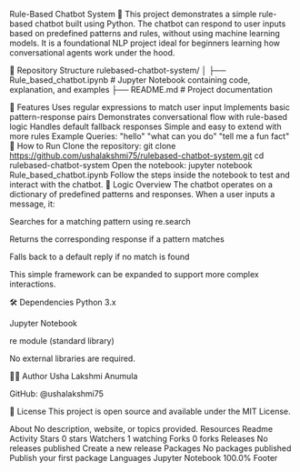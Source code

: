 Rule-Based Chatbot System 🤖
This project demonstrates a simple rule-based chatbot built using Python. The chatbot can respond to user inputs based on predefined patterns and rules, without using machine learning models. It is a foundational NLP project ideal for beginners learning how conversational agents work under the hood.

📁 Repository Structure
rulebased-chatbot-system/ │ ├── Rule_based_chatbot.ipynb # Jupyter Notebook containing code, explanation, and examples ├── README.md # Project documentation

📌 Features
Uses regular expressions to match user input
Implements basic pattern-response pairs
Demonstrates conversational flow with rule-based logic
Handles default fallback responses
Simple and easy to extend with more rules
Example Queries:
"hello"
"what can you do"
"tell me a fun fact"
🚀 How to Run
Clone the repository:
git clone https://github.com/ushalakshmi75/rulebased-chatbot-system.git
cd rulebased-chatbot-system
Open the notebook: jupyter notebook Rule_based_chatbot.ipynb
Follow the steps inside the notebook to test and interact with the chatbot.
🧠 Logic Overview The chatbot operates on a dictionary of predefined patterns and responses. When a user inputs a message, it:

Searches for a matching pattern using re.search

Returns the corresponding response if a pattern matches

Falls back to a default reply if no match is found

This simple framework can be expanded to support more complex interactions.

🛠️ Dependencies Python 3.x

Jupyter Notebook

re module (standard library)

No external libraries are required.

🙋‍♀️ Author Usha Lakshmi Anumula

GitHub: @ushalakshmi75

📜 License This project is open source and available under the MIT License.

About
No description, website, or topics provided.
Resources
 Readme
 Activity
Stars
 0 stars
Watchers
 1 watching
Forks
 0 forks
Releases
No releases published
Create a new release
Packages
No packages published
Publish your first package
Languages
Jupyter Notebook
100.0%
Footer

